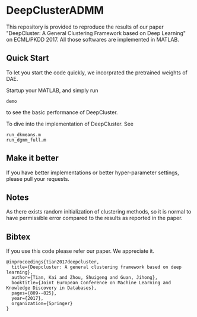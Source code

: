 ﻿# DeepClusterADMM
This repository is provided to reproduce the results of our paper "DeepCluster: A General Clustering Framework based on Deep Learning" on ECML/PKDD 2017.
All those softwares are implemented in MATLAB.

## Quick Start
To let you start the code quickly, we incorprated the pretrained weights of DAE.

Startup your MATLAB, and simply run 
```
demo
```
to see the basic performance of DeepCluster.

To dive into the implementation of DeepCluster. See
```
run_dkmeans.m
run_dgmm_full.m
```

## Make it better
If you have better implementations or better hyper-parameter settings, please pull your requests. 

## Notes
As there exists random initialization of clustering methods, so it is normal to have permissible error compared to the results as reported in the paper. 

## Bibtex
If you use this code please refer our paper. We appreciate it.
```
@inproceedings{tian2017deepcluster,
  title={Deepcluster: A general clustering framework based on deep learning},
  author={Tian, Kai and Zhou, Shuigeng and Guan, Jihong},
  booktitle={Joint European Conference on Machine Learning and Knowledge Discovery in Databases},
  pages={809--825},
  year={2017},
  organization={Springer}
}
```
